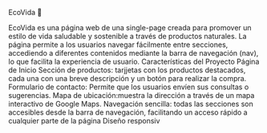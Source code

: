 EcoVida 🌱

EcoVida es una página web de una single-page creada para promover un estilo de vida saludable y sostenible a través de productos naturales. La página permite a los usuarios navegar fácilmente entre secciones, accediendo a diferentes contenidos mediante la barra de navegación (nav), lo que facilita la experiencia de usuario.
Características del Proyecto
Página de Inicio
Sección de productos: tarjjetas con los productos destacados, cada una con una breve descripción y un botón para realizar la compra.
Formulario de contacto: Permite que los usuarios envíen sus consultas o sugerencias.
Mapa de ubicación:muestra la dirección a través de un mapa interactivo de Google Maps.
Navegación sencilla: todas las secciones son accesibles desde la barra de navegación, facilitando un acceso rápido a cualquier parte de la página
Diseño responsiv
